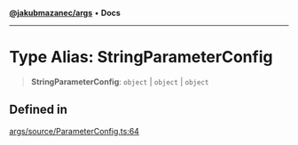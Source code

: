 [**@jakubmazanec/args**](../README.md) • **Docs**

---

# Type Alias: StringParameterConfig

> **StringParameterConfig**: `object` \| `object` \| `object`

## Defined in

[args/source/ParameterConfig.ts:64](https://github.com/jakubmazanec/tools/blob/4ad59c6b8eb7868ab1902d25f4c1aae28b28a6e4/packages/args/source/ParameterConfig.ts#L64)
